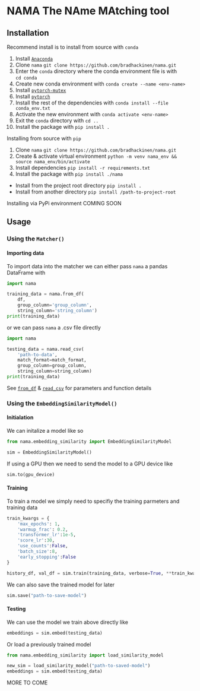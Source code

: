 # NAMA The NAme MAtching tool



## Installation

Recommend install is to install from source with ```conda```
1. Install [`Anaconda`](https://conda.io/projects/conda/en/latest/user-guide/install/index.html) 
2. Clone `nama` 
```git clone https://github.com/bradhackinen/nama.git```
3. Enter the `conda` directory where the conda environment file is with  
```cd conda```
4. Create new conda environment with 
```conda create --name <env-name>```
5. Install [`pytorch-mutex`](https://anaconda.org/pytorch/pytorch-mutex/1.0/download/noarch/pytorch-mutex-1.0-cuda.tar.bz2)
6. Install [`pytorch`](https://anaconda.org/pytorch/pytorch/1.10.2/download/linux-64/pytorch-1.10.2-py3.9_cuda11.3_cudnn8.2.0_0.tar.bz2)
7. Install the rest of the dependencies with 
```conda install --file conda_env.txt```
5. Activate the new environment with 
```conda activate <env-name>```
6. Exit the `conda` directory with 
```cd ..```
7. Install the package with 
```pip install .```

Installing from source with `pip`
1. Clone `nama` `git clone https://github.com/bradhackinen/nama.git`
2. Create & activate virtual environment `python -m venv nama_env && source nama_env/bin/activate`
3. Install dependencies `pip install -r requirements.txt`
4. Install the package with `pip install ./nama`
- Install from the project root directory `pip install .`
- Install from another directory `pip install /path-to-project-root`

Installing via PyPi environment
COMING SOON

## Usage

### Using the `Matcher()`

#### Importing data

To import data into the matcher we can either pass `nama` a pandas DataFrame with
```python
import nama

training_data = nama.from_df(
    df,
    group_column='group_column',
    string_column='string_column')
print(training_data)
```

or we can pass `nama` a .csv file directly
```python
import nama

testing_data = nama.read_csv(
    'path-to-data',
    match_format=match_format,
    group_column=group_column,
    string_column=string_column)
print(training_data)
```

See [`from_df`](path-to-docs) & [`read_csv`](path-to-docs) for parameters and function details

### Using the `EmbeddingSimilarityModel()`

#### Initialation

We can  initalize a model like so
```python
from nama.embedding_similarity import EmbeddingSimilarityModel

sim = EmbeddingSimilarityModel()
```

If using a GPU then we need to send the model to a GPU device like
```python
sim.to(gpu_device)
```
#### Training

To train a model we simply need to specifiy the training parmeters and training data
```python
train_kwargs = {
    'max_epochs': 1,
    'warmup_frac': 0.2,
    'transformer_lr':1e-5,
    'score_lr':30,
    'use_counts':False,
    'batch_size':8,
    'early_stopping':False
}

history_df, val_df = sim.train(training_data, verbose=True, **train_kwargs)
```

We can also save the trained model for later 
```python
sim.save("path-to-save-model")
```

#### Testing

We can use the model we train above directly like
```python
embeddings = sim.embed(testing_data)
```

Or load a previously trained model 
```python
from nama.embedding_similarity import load_similarity_model

new_sim = load_similarity_model("path-to-saved-model")
embeddings = sim.embed(testing_data)
```

MORE TO COME


